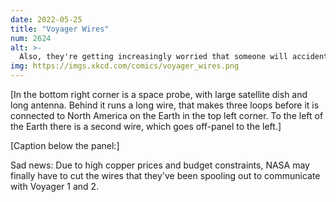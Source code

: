 ```yaml
---
date: 2022-05-25
title: "Voyager Wires"
num: 2624
alt: >-
  Also, they're getting increasingly worried that someone will accidentally hit the 'retract' button, and that the end of the cable thrashing around as it winds up could devastate the Earth's surface.
img: https://imgs.xkcd.com/comics/voyager_wires.png
---
```

[In the bottom right corner is a space probe, with large satellite dish and long antenna. Behind it runs a long wire, that makes three loops before it is connected to North America  on the Earth in the top left corner. To the left of the Earth there is a second wire, which goes off-panel to the left.]

[Caption below the panel:]

Sad news: Due to high copper prices and budget constraints, NASA may finally have to cut the wires that they've been spooling out to communicate with Voyager 1 and 2.